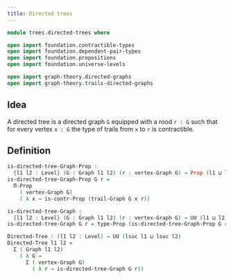 ```yaml
---
title: Directed trees
---
```


```agda
module trees.directed-trees where

open import foundation.contractible-types
open import foundation.dependent-pair-types
open import foundation.propositions
open import foundation.universe-levels

open import graph-theory.directed-graphs
open import graph-theory.trails-directed-graphs
```

## Idea

A directed tree is a directed graph `G` equipped with a rood `r : G` such that for every vertex `x : G` the type of trails from `x` to `r` is contractible.

## Definition

```agda
is-directed-tree-Graph-Prop :
  {l1 l2 : Level} (G : Graph l1 l2) (r : vertex-Graph G) → Prop (l1 ⊔ l2)
is-directed-tree-Graph-Prop G r =
  Π-Prop
    ( vertex-Graph G)
    ( λ x → is-contr-Prop (trail-Graph G x r))

is-directed-tree-Graph :
  {l1 l2 : Level} (G : Graph l1 l2) (r : vertex-Graph G) → UU (l1 ⊔ l2)
is-directed-tree-Graph G r = type-Prop (is-directed-tree-Graph-Prop G r)

Directed-Tree : (l1 l2 : Level) → UU (lsuc l1 ⊔ lsuc l2)
Directed-Tree l1 l2 =
  Σ ( Graph l1 l2)
    ( λ G →
      Σ ( vertex-Graph G)
        ( λ r → is-directed-tree-Graph G r))
```
